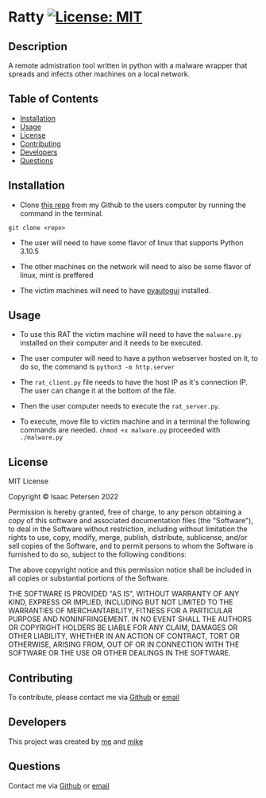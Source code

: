 # Ratty [![License: MIT](https://img.shields.io/badge/License-MIT-yellow.svg)](https://opensource.org/licenses/MIT)

## Description

A remote admistration tool written in python with a malware wrapper that spreads and infects other machines on a local network. 

## Table of Contents

- [Installation](#installation)
- [Usage](#usage)
- [License](#license)
- [Contributing](#contributing)
- [Developers](#developers)
- [Questions](#questions)

## Installation

- Clone [this repo](https://github.com/idpetersen/ratty) from my Github to the users computer by running the command in the terminal.

`git clone <repo>`

- The user will need to have some flavor of linux that supports Python 3.10.5

- The other machines on the network will need to also be some flavor of linux, mint is preffered

- The victim machines will need to have [pyautogui](https://pyautogui.readthedocs.io/en/latest/install.html#linux) installed.

## Usage

- To use this RAT the victim machine will need to have the `malware.py` installed on their computer and it needs to be executed.

- The user computer will need to have a python webserver hosted on it, to do so, the command is `python3 -m http.server`

- The `rat_client.py` file needs to have the host IP as it's connection IP. The user can change it at the bottom of the file.

- Then the user computer needs to execute the `rat_server.py`.

- To execute, move file to victim machine and in a terminal the following commands are needed. `chmod +x malware.py` proceeded with `./malware.py`


## License

<p>
MIT License

Copyright &copy; Isaac Petersen 2022

Permission is hereby granted, free of charge, to any person obtaining a copy
of this software and associated documentation files (the "Software"), to deal
in the Software without restriction, including without limitation the rights
to use, copy, modify, merge, publish, distribute, sublicense, and/or sell
copies of the Software, and to permit persons to whom the Software is
furnished to do so, subject to the following conditions:

The above copyright notice and this permission notice shall be included in all
copies or substantial portions of the Software.

THE SOFTWARE IS PROVIDED "AS IS", WITHOUT WARRANTY OF ANY KIND, EXPRESS OR
IMPLIED, INCLUDING BUT NOT LIMITED TO THE WARRANTIES OF MERCHANTABILITY,
FITNESS FOR A PARTICULAR PURPOSE AND NONINFRINGEMENT. IN NO EVENT SHALL THE
AUTHORS OR COPYRIGHT HOLDERS BE LIABLE FOR ANY CLAIM, DAMAGES OR OTHER
LIABILITY, WHETHER IN AN ACTION OF CONTRACT, TORT OR OTHERWISE, ARISING FROM,
OUT OF OR IN CONNECTION WITH THE SOFTWARE OR THE USE OR OTHER DEALINGS IN THE
SOFTWARE.

  </p>

## Contributing

To contribute, please contact me via [Github](https://www.github.com/idpetersen) or [email](mailto:isaac.petersen5@gmail.com)

## Developers

This project was created by [me](https://github.com/idpetersen) and [mike](https://github.com/MikeBeckemeyer)

## Questions

Contact me via [Github](https://www.github.com/idpetersen) or [email](mailto:isaac.petersen5@gmail.com)
